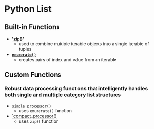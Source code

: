 # Python List


## Built-in Functions
- **['zip()'](./zip_func.py)**
    - used to combine multiple iterable objects into a single iterable of tuples
- **[`enumerate()`](./functions/enumerate_func.py)**
    - creates pairs of index and value from an iterable






## Custom Functions

### Robust data processing functions that intelligently handles both single and multiple category list structures
- [`simple_processor()`](./processListStructure/README.md)
    - uses `emumerate()` function
- [`compact_processor()](./processListStructure/compactProcessor.py)
    - uses `zip()` function 